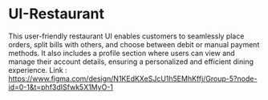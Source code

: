 # UI-Restaurant
This user-friendly restaurant UI enables customers to seamlessly place orders, split bills with others, and choose between debit or manual payment methods. It also includes a profile section where users can view and manage their account details, ensuring a personalized and efficient dining experience.
Link : https://www.figma.com/design/N1KEdKXeSJcU1h5EMhKffj/Group-5?node-id=0-1&t=phf3dISfwk5X1MyO-1

